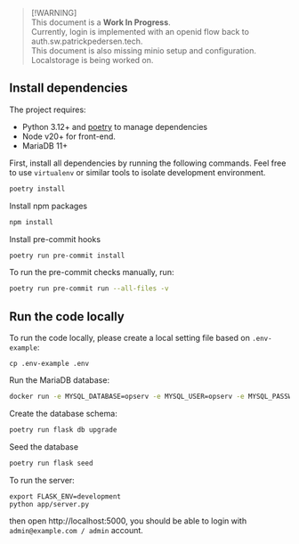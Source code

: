 > [!WARNING]\
> This document is a **Work In Progress**.\
> Currently, login is implemented with an openid flow back to auth.sw.patrickpedersen.tech.\
> This document is also missing minio setup and configuration. Localstorage is being worked on.

## Install dependencies

The project requires:
- Python 3.12+ and [poetry](https://python-poetry.org/) to manage dependencies
- Node v20+ for front-end.
- MariaDB 11+

First, install all dependencies by running the following commands.
Feel free to use `virtualenv` or similar tools to isolate development environment.

```bash
poetry install
```

Install npm packages

```bash
npm install
```

Install pre-commit hooks

```bash
poetry run pre-commit install
```

To run the pre-commit checks manually, run:

```bash
poetry run pre-commit run --all-files -v
```

## Run the code locally

To run the code locally, please create a local setting file based on `.env-example`:

```
cp .env-example .env
```

Run the MariaDB database:

```bash
docker run -e MYSQL_DATABASE=opserv -e MYSQL_USER=opserv -e MYSQL_PASSWORD=opserv -e MYSQL_ROOT_PASSWORD=opserv -p 3306:3306 mariadb:11
```

Create the database schema:

```bash
poetry run flask db upgrade
```

Seed the database
```bash
poetry run flask seed
```

To run the server:

```
export FLASK_ENV=development
python app/server.py
```

then open http://localhost:5000, you should be able to login with `admin@example.com / admin` account.
